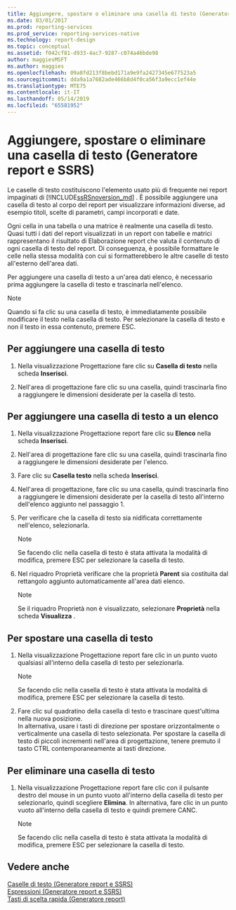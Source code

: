 ```yaml
---
title: Aggiungere, spostare o eliminare una casella di testo (Generatore report e SSRS) | Microsoft Docs
ms.date: 03/01/2017
ms.prod: reporting-services
ms.prod_service: reporting-services-native
ms.technology: report-design
ms.topic: conceptual
ms.assetid: f042cf81-d933-4ac7-9287-c074a46bde98
author: maggiesMSFT
ms.author: maggies
ms.openlocfilehash: 09a8fd213f8bebd171a9e9fa2427345e677523a5
ms.sourcegitcommit: dda9a1a7682ade466b8d4f0ca56f3a9ecc1ef44e
ms.translationtype: MTE75
ms.contentlocale: it-IT
ms.lasthandoff: 05/14/2019
ms.locfileid: "65581952"
---
```

# <a name="add-move-or-delete-a-text-box-report-builder-and-ssrs"></a>Aggiungere, spostare o eliminare una casella di testo (Generatore report e SSRS)
  Le caselle di testo costituiscono l'elemento usato più di frequente nei report impaginati di [!INCLUDE[ssRSnoversion_md](../../includes/ssrsnoversion-md.md)] . È possibile aggiungere una casella di testo al corpo del report per visualizzare informazioni diverse, ad esempio titoli, scelte di parametri, campi incorporati e date.  
  
 Ogni cella in una tabella o una matrice è realmente una casella di testo. Quasi tutti i dati del report visualizzati in un report con tabelle e matrici rappresentano il risultato di Elaborazione report che valuta il contenuto di ogni casella di testo del report. Di conseguenza, è possibile formattare le celle nella stessa modalità con cui si formatterebbero le altre caselle di testo all'esterno dell'area dati.  
  
 Per aggiungere una casella di testo a un'area dati elenco, è necessario prima aggiungere la casella di testo e trascinarla nell'elenco.  
  
> [!NOTE]  
>  Quando si fa clic su una casella di testo, è immediatamente possibile modificare il testo nella casella di testo. Per selezionare la casella di testo e non il testo in essa contenuto, premere ESC.  
  
## <a name="to-add-a-text-box"></a>Per aggiungere una casella di testo  
  
1.  Nella visualizzazione Progettazione fare clic su **Casella di testo** nella scheda **Inserisci**.  
  
2.  Nell'area di progettazione fare clic su una casella, quindi trascinarla fino a raggiungere le dimensioni desiderate per la casella di testo.  
  
## <a name="to-add-a-text-box-in-a-list"></a>Per aggiungere una casella di testo a un elenco  
  
1.  Nella visualizzazione Progettazione report fare clic su **Elenco** nella scheda **Inserisci**.  
  
2.  Nell'area di progettazione fare clic su una casella, quindi trascinarla fino a raggiungere le dimensioni desiderate per l'elenco.  
  
3.  Fare clic su **Casella testo** nella scheda **Inserisci**.  
  
4.  Nell'area di progettazione, fare clic su una casella, quindi trascinarla fino a raggiungere le dimensioni desiderate per la casella di testo all'interno dell'elenco aggiunto nel passaggio 1.   
  
5.  Per verificare che la casella di testo sia nidificata correttamente nell'elenco, selezionarla.  
  
    > [!NOTE]  
    >  Se facendo clic nella casella di testo è stata attivata la modalità di modifica, premere ESC per selezionare la casella di testo.  
  
6.  Nel riquadro Proprietà verificare che la proprietà **Parent** sia costituita dal rettangolo aggiunto automaticamente all'area dati elenco.  
  
    > [!NOTE]  
    >  Se il riquadro Proprietà non è visualizzato, selezionare **Proprietà** nella scheda **Visualizza** .  
  
## <a name="to-move-a-text-box"></a>Per spostare una casella di testo  
  
1.  Nella visualizzazione Progettazione report fare clic in un punto vuoto qualsiasi all'interno della casella di testo per selezionarla.  
  
    > [!NOTE]  
    >  Se facendo clic nella casella di testo è stata attivata la modalità di modifica, premere ESC per selezionare la casella di testo.  
  
2.  Fare clic sul quadratino della casella di testo e trascinare quest'ultima nella nuova posizione.   
    In alternativa, usare i tasti di direzione per spostare orizzontalmente o verticalmente una casella di testo selezionata. Per spostare la casella di testo di piccoli incrementi nell'area di progettazione, tenere premuto il tasto CTRL contemporaneamente ai tasti direzione.  
  
## <a name="to-delete-a-text-box"></a>Per eliminare una casella di testo  
  
1.  Nella visualizzazione Progettazione report fare clic con il pulsante destro del mouse in un punto vuoto all'interno della casella di testo per selezionarlo, quindi scegliere **Elimina**. In alternativa, fare clic in un punto vuoto all'interno della casella di testo e quindi premere CANC.  
  
    > [!NOTE]  
    >  Se facendo clic nella casella di testo è stata attivata la modalità di modifica, premere ESC per selezionare la casella di testo.  
  
## <a name="see-also"></a>Vedere anche  
 [Caselle di testo &#40;Generatore report e SSRS&#41;](../../reporting-services/report-design/text-boxes-report-builder-and-ssrs.md)   
 [Espressioni &#40;Generatore report e SSRS&#41;](../../reporting-services/report-design/expressions-report-builder-and-ssrs.md)   
 [Tasti di scelta rapida &#40;Generatore report&#41;](../../reporting-services/report-builder/keyboard-shortcuts-report-builder.md)  
  
  
